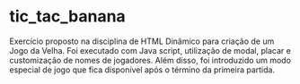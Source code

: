 # tic_tac_banana
Exercício proposto na disciplina de HTML Dinâmico para criação de um Jogo da Velha. Foi executado com Java script, utilização de modal, placar e customização de nomes de jogadores. Além disso, foi introduzido um modo especial de jogo que fica disponível após o término da primeira partida.
